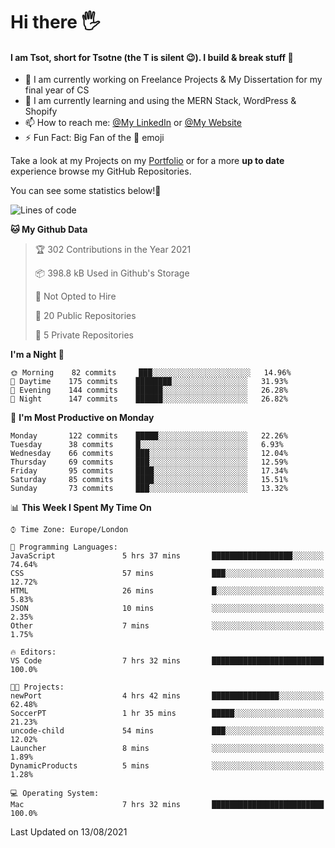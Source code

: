 # Hi there :raised_hand_with_fingers_splayed:
#### I am Tsot, short for Tsotne (the T is silent :wink:). I build & break stuff :space_invader:
- :telescope: I am currently working on Freelance Projects & My Dissertation for my final year of CS
- :seedling: I am currently learning and using the MERN Stack, WordPress & Shopify
- :mailbox: How to reach me: [@My LinkedIn](https://www.linkedin.com/in/tsotne-gvadzabia/) or [@My Website](https://tsotnegvadzabia.me/contact)
- :zap: Fun Fact: Big Fan of the :space_invader: emoji

Take a look at my Projects on my [Portfolio](https://tsotnegvadzabia.me/) or for a more **up to date** experience browse my GitHub Repositories.

You can see some statistics below!:space_invader:
<!--START_SECTION:waka-->
![Lines of code](https://img.shields.io/badge/From%20Hello%20World%20I%27ve%20Written-3.5%20million%20lines%20of%20code-blue)

**🐱 My Github Data** 

> 🏆 302 Contributions in the Year 2021
 > 
> 📦 398.8 kB Used in Github's Storage 
 > 
> 🚫 Not Opted to Hire
 > 
> 📜 20 Public Repositories 
 > 
> 🔑 5 Private Repositories  
 > 
**I'm a Night 🦉** 

```text
🌞 Morning    82 commits     ███░░░░░░░░░░░░░░░░░░░░░░   14.96% 
🌆 Daytime    175 commits    ████████░░░░░░░░░░░░░░░░░   31.93% 
🌃 Evening    144 commits    ██████░░░░░░░░░░░░░░░░░░░   26.28% 
🌙 Night      147 commits    ██████░░░░░░░░░░░░░░░░░░░   26.82%

```
📅 **I'm Most Productive on Monday** 

```text
Monday       122 commits    █████░░░░░░░░░░░░░░░░░░░░   22.26% 
Tuesday      38 commits     █░░░░░░░░░░░░░░░░░░░░░░░░   6.93% 
Wednesday    66 commits     ███░░░░░░░░░░░░░░░░░░░░░░   12.04% 
Thursday     69 commits     ███░░░░░░░░░░░░░░░░░░░░░░   12.59% 
Friday       95 commits     ████░░░░░░░░░░░░░░░░░░░░░   17.34% 
Saturday     85 commits     ████░░░░░░░░░░░░░░░░░░░░░   15.51% 
Sunday       73 commits     ███░░░░░░░░░░░░░░░░░░░░░░   13.32%

```


📊 **This Week I Spent My Time On** 

```text
⌚︎ Time Zone: Europe/London

💬 Programming Languages: 
JavaScript               5 hrs 37 mins       ██████████████████░░░░░░░   74.64% 
CSS                      57 mins             ███░░░░░░░░░░░░░░░░░░░░░░   12.72% 
HTML                     26 mins             █░░░░░░░░░░░░░░░░░░░░░░░░   5.83% 
JSON                     10 mins             ░░░░░░░░░░░░░░░░░░░░░░░░░   2.35% 
Other                    7 mins              ░░░░░░░░░░░░░░░░░░░░░░░░░   1.75%

🔥 Editors: 
VS Code                  7 hrs 32 mins       █████████████████████████   100.0%

🐱‍💻 Projects: 
newPort                  4 hrs 42 mins       ███████████████░░░░░░░░░░   62.48% 
SoccerPT                 1 hr 35 mins        █████░░░░░░░░░░░░░░░░░░░░   21.23% 
uncode-child             54 mins             ███░░░░░░░░░░░░░░░░░░░░░░   12.02% 
Launcher                 8 mins              ░░░░░░░░░░░░░░░░░░░░░░░░░   1.89% 
DynamicProducts          5 mins              ░░░░░░░░░░░░░░░░░░░░░░░░░   1.28%

💻 Operating System: 
Mac                      7 hrs 32 mins       █████████████████████████   100.0%

```


 Last Updated on 13/08/2021
<!--END_SECTION:waka-->
